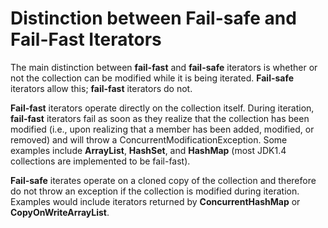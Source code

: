 # Distinction between Fail-safe and Fail-Fast Iterators

The main distinction between **fail-fast** and **fail-safe** iterators is whether or not the collection can be modified while it is being iterated. **Fail-safe** iterators allow this; **fail-fast** iterators do not.

**Fail-fast** iterators operate directly on the collection itself. During iteration, **fail-fast** iterators fail as soon as they realize that the collection has been modified (i.e., upon realizing that a member has been added, modified, or removed) and will throw a ConcurrentModificationException. Some examples include **ArrayList**, **HashSet**, and **HashMap** (most JDK1.4 collections are implemented to be fail-fast).

**Fail-safe** iterates operate on a cloned copy of the collection and therefore do not throw an exception if the collection is modified during iteration. Examples would include iterators returned by **ConcurrentHashMap** or **CopyOnWriteArrayList**.